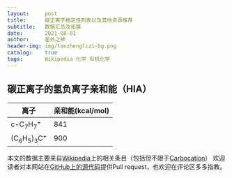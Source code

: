 ```yaml
---
layout:     post
title:      碳正离子稳定性列表以及其他资源推荐
subtitle:   数据汇总及拓展
date:       2021-08-01
author:     星外之神
header-img: img/tanzhenglizi-bg.png
catalog:    true
tags:       Wikipedia 化学 有机化学
---
```

## 碳正离子的氢负离子亲和能（HIA）

| 离子      | 亲和能(kcal/mol) |
| ---- | ---- |
| c-C<sub>7</sub>H<sub>7</sub><sup>+</sup>      | 841       |
| (C<sub>6</sub>H<sub>5</sub>)<sub>3</sub>C<sup>+</sup>   | 900       |

本文的数据主要来自[Wikipedia](https://www.wikipedia.org/)上的相关条目（包括但不限于[Carbocation](https://en.wikipedia.org/wiki/Carbocation)）
欢迎读者对本网站在[GitHub上的源代码](https://github.com/wszqkzqk/wszqkzqk.github.io)提供Pull request，也欢迎在评论区多多指教。